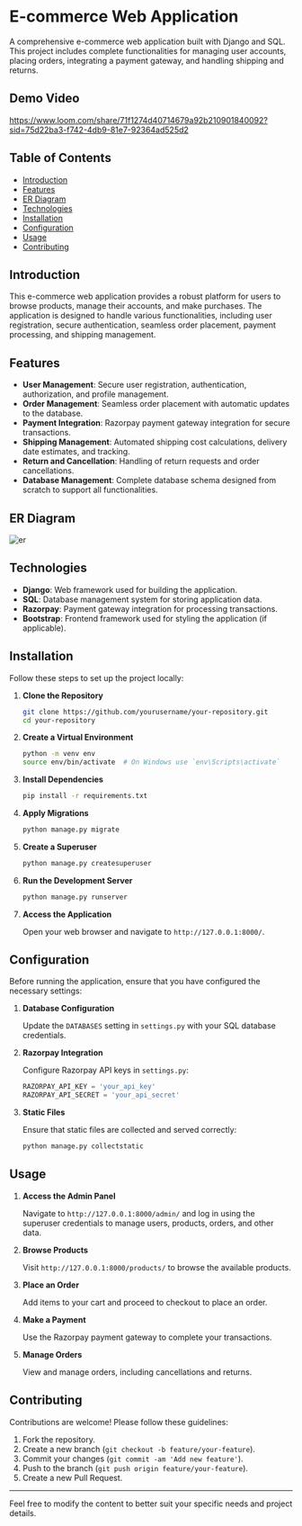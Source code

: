 # E-commerce Web Application

A comprehensive e-commerce web application built with Django and SQL. This project includes complete functionalities for managing user accounts, placing orders, integrating a payment gateway, and handling shipping and returns.

## Demo Video 
https://www.loom.com/share/71f1274d40714679a92b210901840092?sid=75d22ba3-f742-4db9-81e7-92364ad525d2

## Table of Contents

- [Introduction](#introduction)
- [Features](#features)
- [ER Diagram](#ERDiagram)
- [Technologies](#technologies)
- [Installation](#installation)
- [Configuration](#configuration)
- [Usage](#usage)
- [Contributing](#contributing)

## Introduction

This e-commerce web application provides a robust platform for users to browse products, manage their accounts, and make purchases. The application is designed to handle various functionalities, including user registration, secure authentication, seamless order placement, payment processing, and shipping management.

## Features

- **User Management**: Secure user registration, authentication, authorization, and profile management.
- **Order Management**: Seamless order placement with automatic updates to the database.
- **Payment Integration**: Razorpay payment gateway integration for secure transactions.
- **Shipping Management**: Automated shipping cost calculations, delivery date estimates, and tracking.
- **Return and Cancellation**: Handling of return requests and order cancellations.
- **Database Management**: Complete database schema designed from scratch to support all functionalities.

## ER Diagram
![er](https://github.com/user-attachments/assets/430adaac-4e13-45af-a34c-d7cf8ac403d1)



## Technologies

- **Django**: Web framework used for building the application.
- **SQL**: Database management system for storing application data.
- **Razorpay**: Payment gateway integration for processing transactions.
- **Bootstrap**: Frontend framework used for styling the application (if applicable).

## Installation

Follow these steps to set up the project locally:

1. **Clone the Repository**

   ```bash
   git clone https://github.com/yourusername/your-repository.git
   cd your-repository
   ```

2. **Create a Virtual Environment**

   ```bash
   python -m venv env
   source env/bin/activate  # On Windows use `env\Scripts\activate`
   ```

3. **Install Dependencies**

   ```bash
   pip install -r requirements.txt
   ```

4. **Apply Migrations**

   ```bash
   python manage.py migrate
   ```

5. **Create a Superuser**

   ```bash
   python manage.py createsuperuser
   ```

6. **Run the Development Server**

   ```bash
   python manage.py runserver
   ```

7. **Access the Application**

   Open your web browser and navigate to `http://127.0.0.1:8000/`.

## Configuration

Before running the application, ensure that you have configured the necessary settings:

1. **Database Configuration**

   Update the `DATABASES` setting in `settings.py` with your SQL database credentials.

2. **Razorpay Integration**

   Configure Razorpay API keys in `settings.py`:

   ```python
   RAZORPAY_API_KEY = 'your_api_key'
   RAZORPAY_API_SECRET = 'your_api_secret'
   ```

3. **Static Files**

   Ensure that static files are collected and served correctly:

   ```bash
   python manage.py collectstatic
   ```

## Usage

1. **Access the Admin Panel**

   Navigate to `http://127.0.0.1:8000/admin/` and log in using the superuser credentials to manage users, products, orders, and other data.

2. **Browse Products**

   Visit `http://127.0.0.1:8000/products/` to browse the available products.

3. **Place an Order**

   Add items to your cart and proceed to checkout to place an order.

4. **Make a Payment**

   Use the Razorpay payment gateway to complete your transactions.

5. **Manage Orders**

   View and manage orders, including cancellations and returns.

## Contributing

Contributions are welcome! Please follow these guidelines:

1. Fork the repository.
2. Create a new branch (`git checkout -b feature/your-feature`).
3. Commit your changes (`git commit -am 'Add new feature'`).
4. Push to the branch (`git push origin feature/your-feature`).
5. Create a new Pull Request.


---

Feel free to modify the content to better suit your specific needs and project details.
